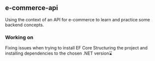 ## e-commerce-api
Using the context of an API for e-commerce to learn and practice some backend concepts. 

### Working on
Fixing issues when trying to install EF Core
Structuring the project and installing dependencies to the chosen .NET version⌛

